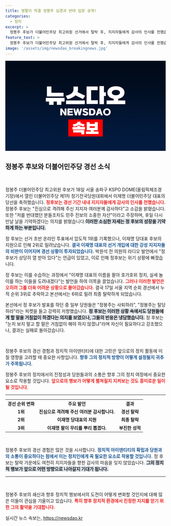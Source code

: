 ```yaml
---
title: 명팔이 척결 정봉주 심경과 반대 입장 공개!
categories:
  - 정치
excerpt: >
  정봉주 후보가 더불어민주당 최고위원 선거에서 탈락 후, 지지자들에게 감사의 인사를 전했습니다. 그러나 당내 갈등과 비판 속에서 그는 강한 메시지를 전하며 정치적 입지를 유지하려고 했습니다. 이재명 대표와의 연관성에서도 화제를 모은 그의 소감은 과연 어떤 의미를 지닐까요? 클릭해 더 알아보세요!
feature_text: >
  정봉주 후보가 더불어민주당 최고위원 선거에서 탈락 후, 지지자들에게 감사의 인사를 전했습니다. 그러나 당내 갈등과 비판 속에서 그는 강한 메시지를 전하며 정치적 입지를 유지하려고 했습니다. 이재명 대표와의 연관성에서도 화제를 모은 그의 소감은 과연 어떤 의미를 지닐까요? 클릭해 더 알아보세요!
image: '/assets/img/newsdao_breakingnews.jpg'
---
```


<p><img src="/assets/img/newsdao_breakingnews.jpg" alt="koreaapp 속보" /></p>

<h2 data-ke-size="size26">정봉주 후보와 더불어민주당 경선 소식</h2>

<p data-ke-size="size16">&nbsp;</p>

<p>정봉주 더불어민주당 최고위원 후보가 18일 서울 송파구 KSPO DOME(올림픽체조경기장)에서 열린 더불어민주당 제1차 정기전국당원대회에서 이재명 더불어민주당 대표의 당선을 축하했습니다. <b><span style="color: #ee2323;">정후보는 경선 기간 내내 지지자들에게 감사의 인사를 전했습니다.</span></b> 정봉주 후보는 "진심으로 격려해 주신 지지자 여러분께 감사하다"고 소감을 밝혔습니다. 또한 "저를 반대했던 분들조차도 민주 진보의 소중한 자산"이라고 주장하며, 후일 다시 만날 날을 기약하겠다는 의지를 밝혔습니다.<b><span style="background-color: #21538527;">이러한 소심한 자세는 정 후보의 성장을 기약하게 하는 부분입니다.</span></b> </p>

<p>정 후보는 선거 초반 온라인 투표에서 압도적 1위를 기록했으나, 이재명 당대표 후보의 지원으로 인해 2위로 밀려났습니다. <b><span style="color: #1a5490;">결국 이재명 대표의 선거 개입에 대한 강성 지지자들의 비판이 이어지며 경선 상황이 투자되었습니다.</span></b> 박원석 전 의원의 라디오 발언에서 "정 후보가 상당히 열 받아 있다"는 언급이 있었고, 이로 인해 정후보는 위기 상황에 빠졌습니다. </p>

<p>정 후보는 이를 수습하는 과정에서 "이재명 대표의 이름을 팔아 호가호위 정치, 실세 놀이를 하는 이들을 도려내겠다"는 발언을 하여 이목을 끌었습니다. <b><span style="color: #ee2323;">그러나 이러한 발언은 오히려 그를 더욱 어려운 상황으로 몰아갔습니다.</span></b> 결국 17일 서울 지역 순회 경선에서 누적 순위 3위로 추락하고 본선에서는 6위로 밀려 최종 탈락하게 되었습니다.</p>

<p>본선에서 정 후보가 발표를 하던 중 일부 당원들은 "정봉주는 사퇴하라", "정봉주는 탈당하라"라는 피켓을 들고 강력히 저항했습니다. <b><span style="background-color: #21538527;">정 후보는 이러한 상황 속에서도 당원들에게 할 말을 거침없이 하겠다는 의지를 보였으나, 그들의 반응은 냉담했습니다.</span></b> 정 후보는 "눈치 보지 말고 할 말은 거침없이 해야 하지 않겠냐"라며 자신이 필요하다고 강조했으나, 결과는 실패로 돌아갔습니다.</p>

<p data-ke-size="size16">&nbsp;</p>

<p>정봉주 후보의 경선 경험과 정치적 아이덴티티에 대한 고민은 앞으로의 정치 활동에 미칠 영향을 고려할 때 중요한 사항입니다. <b><span style="color: #1a5490;">향후 그의 정치적 방향이 어떻게 설정될지 귀추가 주목됩니다.</span></b> </p>

<p>정봉주 후보의 정치에서의 진정성과 당원들과의 소통은 향후 그의 정치 여정에서 중요한 요소로 작용할 것입니다. <b><span style="color: #ee2323;">앞으로의 행보가 어떻게 펼쳐질지 지켜보는 것도 흥미로운 일이 될 것입니다.</span></b> </p>

<hr>

<table style="width: 100%; border-collapse: collapse;">
<tr>
<td style="text-align: center; height: 17px;"><b>경선 순위 변화</b></td>
<td style="text-align: center; height: 17px;"><b>주요 발언</b></td>
<td style="text-align: center; height: 17px;"><b>결과</b></td>
</tr>
<tr>
<td style="text-align: center; height: 17px;"><b>1위</b></td>
<td style="text-align: center; height: 17px;"><b>진심으로 격려해 주신 여러분 감사합니다. </b></td>
<td style="text-align: center; height: 17px;"><b>경선 탈락</b></td>
</tr>
<tr>
<td style="text-align: center; height: 17px;"><b>2위</b></td>
<td style="text-align: center; height: 17px;"><b>이재명 당대표의 지원</b></td>
<td style="text-align: center; height: 17px;"><b>최종 탈락</b></td>
</tr>
<tr>
<td style="text-align: center; height: 17px;"><b>3위</b></td>
<td style="text-align: center; height: 17px;"><b>이재명 팔이 무리를 뿌리 뽑겠다.</b></td>
<td style="text-align: center; height: 17px;"><b>부진한 성적</b></td>
</tr>
</table>

<p data-ke-size="size16">&nbsp;</p>

<p>정봉주 후보의 경선 경험은 많은 것을 시사합니다. <b><span style="color: #1a5490;">정치적 아이덴티티의 확립과 당원과의 소통이 중요하다는 점에서 이는 정치인에게 꼭 필요한 요소로 작용할 것입니다.</span></b> 정 후보는 탈락 가운에도 여전히 지지자들을 향한 감사의 마음을 잊지 않았습니다. <b><span style="background-color: #21538527;">그의 정치적 행보가 앞으로 어떤 방향으로 나아갈지 기대가 됩니다.</span></b> </p>

<hr>

<p data-ke-size="size16">&nbsp;</p>

<p>정봉주 후보의 쇄신과 향후 정치적 행보에서의 도전이 어떻게 변화할 것인지에 대해 많은 이들이 관심을 기울이고 있습니다. <b><span style="color: #ee2323;">특히 향후 정치적 환경에서 진정한 지지를 얻기 위한 그의 활약을 기대합니다.</span></b></p>
실시간 뉴스 속보는, <a href="https://newsdao.kr" rel="dofollow">https://newsdao.kr</a>


